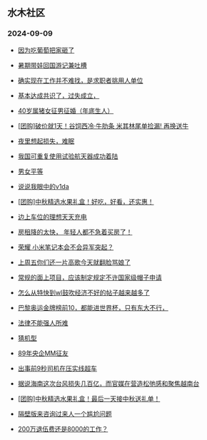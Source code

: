 ## 水木社区 
### 2024-09-09

+ [因为吃葡萄把家砸了](https://www.newsmth.net/nForum/article/FamilyLife/1766844313)

+ [暑期带娃回国游记兼吐槽](https://www.newsmth.net/nForum/article/Travel/1010409)

+ [确实现在工作并不难找，是求职者挑用人单位](https://www.newsmth.net/nForum/article/WorkingLife/156325)

+ [基本达成共识了，过失成立，](https://www.newsmth.net/nForum/article/AutoWorld/1944906989)

+ [40岁属猪女征男征婚（年底生人）](https://www.newsmth.net/nForum/article/PieLove/2894396)

+ [[团购]破价就1天！谷饲西冷·牛肋条 米其林尾单捡漏! 再换送牛](https://www.newsmth.net/nForum/article/ADAgent_TG/1325508)

+ [夜里想起损失，难眠](https://www.newsmth.net/nForum/article/OurEstate/3078812)

+ [我国可重复使用试验航天器成功着陆](https://www.newsmth.net/nForum/article/Aero/464194)

+ [男女平等](https://www.newsmth.net/nForum/article/Divorce/2095480)

+ [说说我眼中的v1da](https://www.newsmth.net/nForum/article/LeslieCheung/186313)

+ [[团购]中秋精选水果礼盒！好吃，好看，还实惠！](https://www.newsmth.net/nForum/article/ADAgent_TG/1325559)

+ [边上车位的理想天天充电](https://www.newsmth.net/nForum/article/GreenAuto/1665215)

+ [房租降的太快， 年轻人都不急着买房了！](https://www.newsmth.net/nForum/article/OurEstate/3079316)

+ [荣耀 小米笔记本会不会异军突起？](https://www.newsmth.net/nForum/article/CompMarket/544327633)

+ [上周五你们还一片高歌今天就翻脸骂娘了](https://www.newsmth.net/nForum/article/Stock/10919894)

+ [常规的面上项目，应该制定规定不许国家级帽子申请](https://www.newsmth.net/nForum/article/QingJiao/887361)

+ [怎么从特快到wl鼓吹经济不好的帖子越来越多了](https://www.newsmth.net/nForum/article/WorkingLife/157212)

+ [巴黎奥运金牌榜前10，都能进世界杯，只有东大不行，](https://www.newsmth.net/nForum/article/Olympic/1628022)

+ [法律不能强人所难](https://www.newsmth.net/nForum/article/AutoWorld/1944908391)

+ [猜机型](https://www.newsmth.net/nForum/article/Aero/464442)

+ [89年央企MM征友](https://www.newsmth.net/nForum/article/PieLove/2894701)

+ [出事前9秒司机在压实线超车](https://www.newsmth.net/nForum/article/AutoWorld/1944908890)

+ [据说海南这次台风损失几百亿，而官媒在营造松弛感和聚焦越南台](https://www.newsmth.net/nForum/article/WorkingLife/157211)

+ [[团购]中秋精选水果礼盒！最后一天接中秋送礼单！](https://www.newsmth.net/nForum/article/ADAgent_TG/1325559)

+ [隔壁版来咨询过来人一个尴尬问题](https://www.newsmth.net/nForum/article/PreUnivEdu/204865)

+ [200万退伍费还是8000的工作？](https://www.newsmth.net/nForum/article/WorkingLife/155999)

